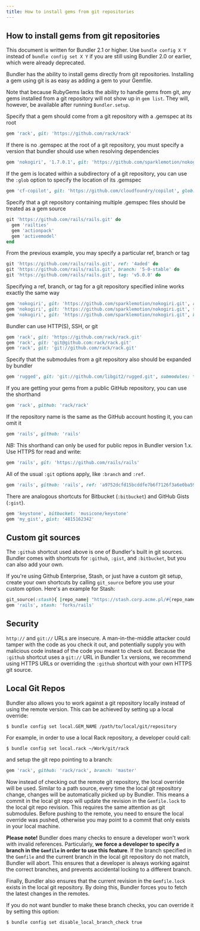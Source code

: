 ```yaml
---
title: How to install gems from git repositories
---
```

## How to install gems from git repositories

This document is written for Bundler 2.1 or higher.
Use `bundle config X Y` instead of `bundle config set X Y`
if you are still using Bundler 2.0 or earlier, which were already deprecated.

Bundler has the ability to install gems directly from git repositories. Installing
a gem using git is as easy as adding a gem to your Gemfile.

Note that because RubyGems lacks the ability to handle gems from git, any gems
installed from a git repository will not show up in `gem list`.
They will, however, be available after running `Bundler.setup`.

Specify that a gem should come from a git
repository with a .gemspec at its root

~~~ruby
gem 'rack', git: 'https://github.com/rack/rack'
~~~

If there is no .gemspec at the root of
a git repository, you must specify a version
that bundler should use when resolving
dependencies

~~~ruby
gem 'nokogiri', '1.7.0.1', git: 'https://github.com/sparklemotion/nokogiri'
~~~

If the gem is located within a subdirectory of
a git repository, you can use the `:glob` option
to specify the location of its .gemspec

~~~ruby
gem 'cf-copilot', git: 'https://github.com/cloudfoundry/copilot', glob: 'sdk/ruby/*.gemspec'
~~~

Specify that a git repository containing
multiple .gemspec files should be treated
as a gem source

~~~ruby
git 'https://github.com/rails/rails.git' do
  gem 'railties'
  gem 'actionpack'
  gem 'activemodel'
end
~~~

From the previous example, you may specify a particular ref, branch or tag

~~~ruby
git 'https://github.com/rails/rails.git', ref: '4aded' do
git 'https://github.com/rails/rails.git', branch: '5-0-stable' do
git 'https://github.com/rails/rails.git', tag: 'v5.0.0' do
~~~

Specifying a ref, branch, or tag for a
git repository specified inline works
exactly the same way

~~~ruby
gem 'nokogiri', git: 'https://github.com/sparklemotion/nokogiri.git', ref: '0bd839d'
gem 'nokogiri', git: 'https://github.com/sparklemotion/nokogiri.git', tag: '2.0.1'
gem 'nokogiri', git: 'https://github.com/sparklemotion/nokogiri.git', branch: 'rack-1.5'
~~~

Bundler can use HTTP(S), SSH, or git

~~~ruby
gem 'rack', git: 'https://github.com/rack/rack.git'
gem 'rack', git: 'git@github.com:rack/rack.git'
gem 'rack', git: 'git://github.com/rack/rack.git'
~~~

Specify that the submodules from a git repository
also should be expanded by bundler

~~~ruby
gem 'rugged', git: 'git://github.com/libgit2/rugged.git', submodules: true
~~~

If you are getting your gems from a public GitHub repository,
you can use the shorthand

~~~ruby
gem 'rack', github: 'rack/rack'
~~~

If the repository name is the same as the GitHub account hosting it,
you can omit it

~~~ruby
gem 'rails', github: 'rails'
~~~

*NB:* This shorthand can only be used for public repos in Bundler version 1.x. Use HTTPS for read and write:

~~~ruby
gem 'rails', git: 'https://github.com/rails/rails'
~~~

All of the usual `:git` options apply, like `:branch` and `:ref`.

~~~ruby
gem 'rails', github: 'rails', ref: 'a9752dcfd15bcddfe7b6f7126f3a6e0ba5927c56'
~~~

There are analogous shortcuts for Bitbucket (`:bitbucket`) and GitHub Gists (`:gist`).

~~~ruby
gem 'keystone', bitbucket: 'musicone/keystone'
gem 'my_gist', gist: '4815162342'
~~~

## Custom git sources

The `:github` shortcut used above is one of Bundler's built in git sources. Bundler comes
with shortcuts for `:github`, `:gist`, and `:bitbucket`, but you can
also add your own.

If you're using Github Enterprise, Stash, or just have a custom git setup, create your own shortcuts
by calling `git_source` before you use your custom option. Here's an example for Stash:

~~~ruby
git_source(:stash){ |repo_name| "https://stash.corp.acme.pl/#{repo_name}.git" }
gem 'rails', stash: 'forks/rails'
~~~

## Security

`http://` and `git://` URLs are insecure. A
man-in-the-middle attacker could tamper with the code as you check it out,
and potentially supply you with malicious code instead of the code you meant to
check out. Because the `:github` shortcut uses a `git://`
URL in Bundler 1.x versions, we recommend using HTTPS URLs or overriding
the `:github` shortcut with your own HTTPS git source.

## Local Git Repos
<a name="local"></a>

Bundler also allows you to work against a git repository locally
instead of using the remote version. This can be achieved by setting
up a local override:

~~~
$ bundle config set local.GEM_NAME /path/to/local/git/repository
~~~

For example, in order to use a local Rack repository, a developer could call:

~~~
$ bundle config set local.rack ~/Work/git/rack
~~~

and setup the git repo pointing to a branch:

~~~ruby
gem 'rack', github: 'rack/rack', branch: 'master'
~~~

Now instead of checking out the remote git repository, the local
override will be used. Similar to a path source, every time the local
git repository change, changes will be automatically picked up by
Bundler. This means a commit in the local git repo will update the
revision in the `Gemfile.lock` to the local git repo revision. This
requires the same attention as git submodules. Before pushing to
the remote, you need to ensure the local override was pushed, otherwise
you may point to a commit that only exists in your local machine.

**Please note!**
Bundler does many checks to ensure a developer won't work with
invalid references. Particularly, **we force a developer to specify
a branch in the `Gemfile` in order to use this feature**. If the branch
specified in the `Gemfile` and the current branch in the local git
repository do not match, Bundler will abort. This ensures that
a developer is always working against the correct branches, and prevents
accidental locking to a different branch.

Finally, Bundler also ensures that the current revision in the
`Gemfile.lock` exists in the local git repository. By doing this, Bundler
forces you to fetch the latest changes in the remotes.

If you do not want bundler to make these branch checks, you can override it by setting this option:

~~~
$ bundle config set disable_local_branch_check true
~~~
